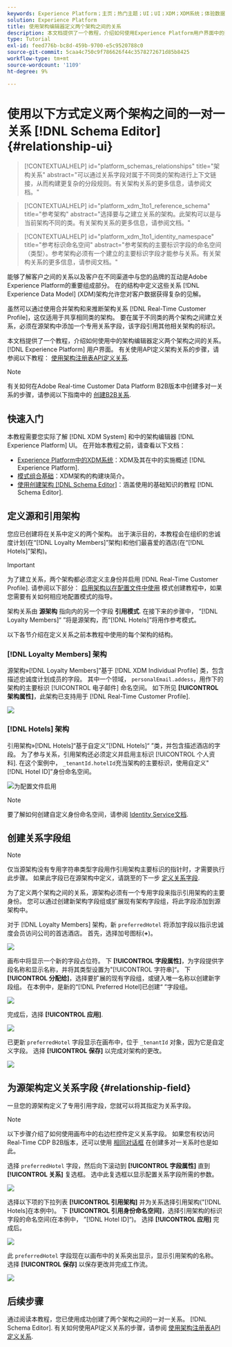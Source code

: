 ```yaml
---
keywords: Experience Platform；主页；热门主题；UI；UI；XDM；XDM系统；体验数据模型；体验数据模型；体验数据模型；数据模型；架构编辑器；架构编辑器；架构；架构；架构；创建；关系；引用；引用；
solution: Experience Platform
title: 使用架构编辑器定义两个架构之间的关系
description: 本文档提供了一个教程，介绍如何使用Experience Platform用户界面中的架构编辑器定义两个架构之间的关系。
type: Tutorial
exl-id: feed776b-bc8d-459b-9700-e5c9520788c0
source-git-commit: 5caa4c750c9f786626f44c3578272671d85b8425
workflow-type: tm+mt
source-wordcount: '1109'
ht-degree: 9%

---
```


# 使用以下方式定义两个架构之间的一对一关系 [!DNL Schema Editor] {#relationship-ui}

>[!CONTEXTUALHELP]
>id="platform_schemas_relationships"
>title="架构关系"
>abstract="可以通过关系字段对属于不同类的架构进行上下文链接，从而构建更复杂的分段规则。有关架构关系的更多信息，请参阅文档。"

>[!CONTEXTUALHELP]
>id="platform_xdm_1to1_reference_schema"
>title="参考架构"
>abstract="选择要与之建立关系的架构。此架构可以是与当前架构不同的类。有关架构关系的更多信息，请参阅文档。"

>[!CONTEXTUALHELP]
>id="platform_xdm_1to1_identity_namespace"
>title="参考标识命名空间"
>abstract="参考架构的主要标识字段的命名空间（类型）。参考架构必须有一个建立的主要标识字段才能参与关系。有关架构关系的更多信息，请参阅文档。"

能够了解客户之间的关系以及客户在不同渠道中与您的品牌的互动是Adobe Experience Platform的重要组成部分。 在的结构中定义这些关系 [!DNL Experience Data Model] (XDM)架构允许您对客户数据获得复杂的见解。

虽然可以通过使用合并架构和来推断架构关系 [!DNL Real-Time Customer Profile]，这仅适用于共享相同类的架构。 要在属于不同类的两个架构之间建立关系，必须在源架构中添加一个专用关系字段，该字段引用其他相关架构的标识。

本文档提供了一个教程，介绍如何使用中的架构编辑器定义两个架构之间的关系。 [!DNL Experience Platform] 用户界面。 有关使用API定义架构关系的步骤，请参阅以下教程： [使用架构注册表API定义关系](relationship-api.md).

>[!NOTE]
>
>有关如何在Adobe Real-time Customer Data Platform B2B版本中创建多对一关系的步骤，请参阅以下指南中的 [创建B2B关系](./relationship-b2b.md).

## 快速入门

本教程需要您实际了解 [!DNL XDM System] 和中的架构编辑器 [!DNL Experience Platform] UI。 在开始本教程之前，请查看以下文档：

* [Experience Platform中的XDM系统](../home.md)：XDM及其在中的实施概述 [!DNL Experience Platform].
* [模式组合基础](../schema/composition.md)：XDM架构的构建块简介。
* [使用创建架构 [!DNL Schema Editor]](create-schema-ui.md)：涵盖使用的基础知识的教程 [!DNL Schema Editor].

## 定义源和引用架构

您应已创建将在关系中定义的两个架构。 出于演示目的，本教程会在组织的忠诚度计划(在“[!DNL Loyalty Members]”架构)和他们最喜爱的酒店(在“[!DNL Hotels]”架构)。

>[!IMPORTANT]
>
>为了建立关系，两个架构都必须定义主身份并启用 [!DNL Real-Time Customer Profile]. 请参阅以下部分： [启用架构以在配置文件中使用](./create-schema-ui.md#profile) 模式创建教程中，如果您需要有关如何相应地配置模式的指导。

架构关系由 **源架构** 指向内的另一个字段 **引用模式**. 在接下来的步骤中， ”[!DNL Loyalty Members]“ ”将是源架构，而“[!DNL Hotels]”将用作参考模式。

以下各节介绍在定义关系之前本教程中使用的每个架构的结构。

### [!DNL Loyalty Members] 架构

源架构»[!DNL Loyalty Members]”基于 [!DNL XDM Individual Profile] 类，包含描述忠诚度计划成员的字段。 其中一个领域， `personalEmail.addess`，用作下的架构的主要标识 [!UICONTROL 电子邮件] 命名空间。 如下所见 **[!UICONTROL 架构属性]**，此架构已支持用于 [!DNL Real-Time Customer Profile].

![](../images/tutorials/relationship/loyalty-members.png)

### [!DNL Hotels] 架构

引用架构»[!DNL Hotels]“基于自定义”[!DNL Hotels]“ ”类，并包含描述酒店的字段。 为了参与关系，引用架构还必须定义并启用主标识 [!UICONTROL 个人资料]. 在这个案例中， `_tenantId.hotelId`充当架构的主要标识，使用自定义&quot;[!DNL Hotel ID]”身份命名空间。

![为配置文件启用](../images/tutorials/relationship/hotels.png)

>[!NOTE]
>
>要了解如何创建自定义身份命名空间，请参阅 [Identity Service文档](../../identity-service/namespaces.md#manage-namespaces).

## 创建关系字段组

>[!NOTE]
>
>仅当源架构没有专用字符串类型字段用作引用架构主要标识的指针时，才需要执行此步骤。 如果此字段已在源架构中定义，请跳至的下一步 [定义关系字段](#relationship-field).

为了定义两个架构之间的关系，源架构必须有一个专用字段来指示引用架构的主要身份。 您可以通过创建新架构字段组或扩展现有架构字段组，将此字段添加到源架构中。

对于 [!DNL Loyalty Members] 架构，新 `preferredHotel` 将添加字段以指示忠诚度会员访问公司的首选酒店。 首先，选择加号图标(**+**)。

![](../images/tutorials/relationship/loyalty-add-field.png)

画布中将显示一个新的字段占位符。 下 **[!UICONTROL 字段属性]**，为字段提供字段名称和显示名称，并将其类型设置为&quot;[!UICONTROL 字符串]“。 下 **[!UICONTROL 分配给]**，选择要扩展的现有字段组，或键入唯一名称以创建新字段组。 在本例中，是新的“[!DNL Preferred Hotel]已创建“ ”字段组。

![](../images/tutorials/relationship/relationship-field-details.png)

完成后，选择 **[!UICONTROL 应用]**.

![](../images/tutorials/relationship/relationship-field-apply.png)

已更新 `preferredHotel` 字段显示在画布中，位于 `_tenantId` 对象，因为它是自定义字段。 选择 **[!UICONTROL 保存]** 以完成对架构的更改。

![](../images/tutorials/relationship/relationship-field-save.png)

## 为源架构定义关系字段 {#relationship-field}

一旦您的源架构定义了专用引用字段，您就可以将其指定为关系字段。

>[!NOTE]
>
>以下步骤介绍了如何使用画布中的右边栏控件定义关系字段。 如果您有权访问Real-Time CDP B2B版本，还可以使用 [相同对话框](./relationship-b2b.md#relationship-field) 在创建多对一关系时也是如此。

选择 `preferredHotel` 字段，然后向下滚动到 **[!UICONTROL 字段属性]** 直到 **[!UICONTROL 关系]** 复选框。 选中此复选框以显示配置关系字段所需的参数。

![](../images/tutorials/relationship/relationship-checkbox.png)

选择以下项的下拉列表 **[!UICONTROL 引用架构]** 并为关系选择引用架构(&quot;[!DNL Hotels]在本例中)。 下 **[!UICONTROL 引用身份命名空间]**，选择引用架构的标识字段的命名空间(在本例中， ”[!DNL Hotel ID]“)。 选择 **[!UICONTROL 应用]** 完成后。

![](../images/tutorials/relationship/reference-schema-id-namespace.png)

此 `preferredHotel` 字段现在以画布中的关系突出显示，显示引用架构的名称。 选择 **[!UICONTROL 保存]** 以保存更改并完成工作流。

![](../images/tutorials/relationship/relationship-save.png)

## 后续步骤

通过阅读本教程，您已使用成功创建了两个架构之间的一对一关系。 [!DNL Schema Editor]. 有关如何使用API定义关系的步骤，请参阅 [使用架构注册表API定义关系](relationship-api.md).
